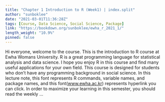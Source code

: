 ```yaml
---
title: "Chapter 1 Introduction to R (Week1) | index.split"
author: "sunboklee"
date: "2021-03-01T11:36:28Z"
tags: [Course, Data Science, Social Science, Package]
link: "https://bookdown.org/sunboklee/ewha_r_2021_1/"
length_weight: "10.9%"
pinned: false
---
```


Hi everyone, welcome to the course. This is the introduction to R course at Ewha Womans University. R is a great programming language for statistical analysis and data science. I hope you enjoy R in this course and find many useful applications for your own field. This course is designed for students who don’t have any programming background in social science. In this lecture note, this font represents R commands, variable names, and package names, and this font(www.ewha.ac.kr) represents hyperlink you can click. In order to maximize your learning in this semester, you should read the weekly ...
